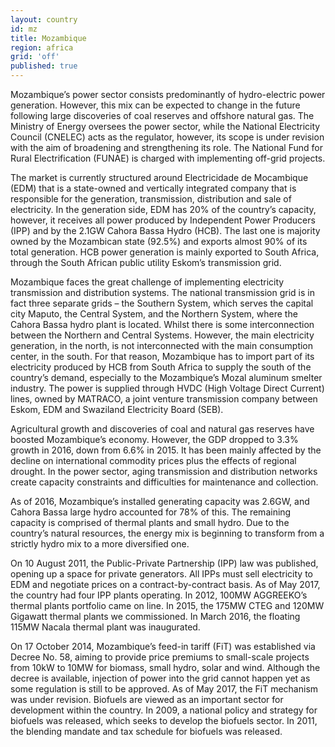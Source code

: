```yaml
---
layout: country
id: mz
title: Mozambique
region: africa
grid: 'off'
published: true
---
```


Mozambique’s power sector consists predominantly of hydro-electric power generation. However, this mix can be expected to change in the future following large discoveries of coal reserves and offshore natural gas. The Ministry of Energy oversees the power sector, while the National Electricity Council (CNELEC) acts as the regulator, however, its scope is under revision with the aim of broadening and strengthening its role. The National Fund for Rural Electrification (FUNAE) is charged with implementing off-grid projects.

The market is currently structured around Electricidade de Mocambique (EDM) that is a state-owned and vertically integrated company that is responsible for the generation, transmission, distribution and sale of electricity. In the generation side, EDM has 20% of the country’s capacity, however, it receives all power produced by Independent Power Producers (IPP) and by the 2.1GW Cahora Bassa Hydro (HCB). The last one is majority owned by the Mozambican state (92.5%) and exports almost 90% of its total generation. HCB power generation is mainly exported to South Africa, through the South African public utility Eskom’s transmission grid.

Mozambique faces the great challenge of implementing electricity transmission and distribution systems. The national transmission grid is in fact three separate grids – the Southern System, which serves the capital city Maputo, the Central System, and the Northern System, where the Cahora Bassa hydro plant is located. Whilst there is some interconnection between the Northern and Central Systems. However, the main electricity generation, in the north, is not interconnected with the main consumption center, in the south. For that reason, Mozambique has to import part of its electricity produced by HCB from South Africa to supply the south of the country’s demand, especially to the Mozambique’s Mozal aluminum smelter industry. The power is supplied through HVDC (High Voltage Direct Current) lines, owned by MATRACO, a joint venture transmission company between Eskom, EDM and Swaziland Electricity Board (SEB).

Agricultural growth and discoveries of coal and natural gas reserves have boosted Mozambique’s economy. However, the GDP dropped to 3.3% growth in 2016, down from 6.6% in 2015. It has been mainly affected by the decline on international commodity prices plus the effects of regional drought. In the power sector, aging transmission and distribution networks create capacity constraints and difficulties for maintenance and collection.

As of 2016, Mozambique’s installed generating capacity was 2.6GW, and Cahora Bassa large hydro accounted for 78% of this. The remaining capacity is comprised of thermal plants and small hydro. Due to the country’s natural resources, the energy mix is beginning to transform from a strictly hydro mix to a more diversified one.

On 10 August 2011, the Public-Private Partnership (IPP) law was published, opening up a space for private generators. All IPPs must sell electricity to EDM and negotiate prices on a contract-by-contract basis. As of May 2017, the country had four IPP plants operating. In 2012, 100MW AGGREEKO’s thermal plants portfolio came on line. In 2015, the 175MW CTEG and 120MW Gigawatt thermal plants we commissioned. In March 2016, the floating 115MW Nacala thermal plant was inaugurated.

On 17 October 2014, Mozambique’s feed-in tariff (FiT) was established via Decree No. 58, aiming to provide price premiums to small-scale projects from 10kW to 10MW for biomass, small hydro, solar and wind. Although the decree is available, injection of power into the grid cannot happen yet as some regulation is still to be approved. As of May 2017, the FiT mechanism was under revision. Biofuels are viewed as an important sector for development within the country. In 2009, a national policy and strategy for biofuels was released, which seeks to develop the biofuels sector. In 2011, the blending mandate and tax schedule for biofuels was released.

